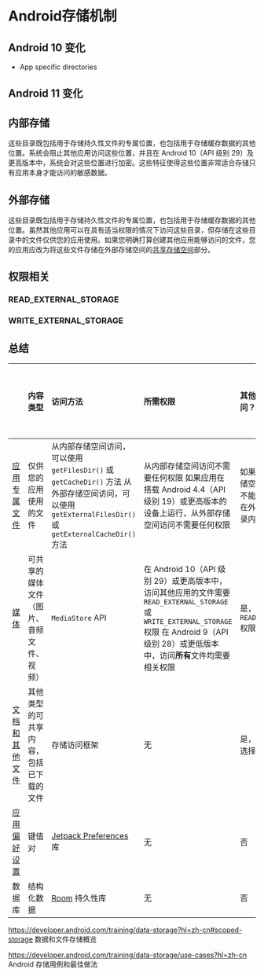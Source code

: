 # Android存储机制



## Android 10 变化

- App specific directories



## Android 11 变化



## 内部存储 

这些目录既包括用于存储持久性文件的专属位置，也包括用于存储缓存数据的其他位置。系统会阻止其他应用访问这些位置，并且在 Android 10（API 级别 29）及更高版本中，系统会对这些位置进行加密。这些特征使得这些位置非常适合存储只有应用本身才能访问的敏感数据。

## 外部存储

这些目录既包括用于存储持久性文件的专属位置，也包括用于存储缓存数据的其他位置。虽然其他应用可以在具有适当权限的情况下访问这些目录，但存储在这些目录中的文件仅供您的应用使用。如果您明确打算创建其他应用能够访问的文件，您的应用应改为将这些文件存储在外部存储空间的[共享存储空间](https://developer.android.com/training/data-storage/shared?hl=zh-cn)部分。

## 权限相关

###  READ_EXTERNAL_STORAGE



### WRITE_EXTERNAL_STORAGE



## 总结

|                                                              | 内容类型                                 | 访问方法                                                     | 所需权限                                                     | 其他应用是否可以访问？                                       | 卸载应用时是否移除文件？ |
| :----------------------------------------------------------- | :--------------------------------------- | :----------------------------------------------------------- | :----------------------------------------------------------- | :----------------------------------------------------------- | :----------------------- |
| [应用专属文件](https://developer.android.com/training/data-storage/app-specific?hl=zh-cn) | 仅供您的应用使用的文件                   | 从内部存储空间访问，可以使用 `getFilesDir()` 或 `getCacheDir()` 方法  从外部存储空间访问，可以使用 `getExternalFilesDir()` 或 `getExternalCacheDir()` 方法 | 从内部存储空间访问不需要任何权限  如果应用在搭载 Android 4.4（API 级别 19）或更高版本的设备上运行，从外部存储空间访问不需要任何权限 | 如果文件存储在内部存储空间中的目录内，则不能访问  如果文件存储在外部存储空间中的目录内，则可以访问 | 是                       |
| [媒体](https://developer.android.com/training/data-storage/shared/media?hl=zh-cn) | 可共享的媒体文件（图片、音频文件、视频） | `MediaStore` API                                             | 在 Android 10（API 级别 29）或更高版本中，访问其他应用的文件需要 `READ_EXTERNAL_STORAGE` 或 `WRITE_EXTERNAL_STORAGE` 权限  在 Android 9（API 级别 28）或更低版本中，访问**所有**文件均需要相关权限 | 是，但其他应用需要 `READ_EXTERNAL_STORAGE` 权限              | 否                       |
| [文档和其他文件](https://developer.android.com/training/data-storage/shared/documents-files?hl=zh-cn) | 其他类型的可共享内容，包括已下载的文件   | 存储访问框架                                                 | 无                                                           | 是，可以通过系统文件选择器访问                               | 否                       |
| [应用偏好设置](https://developer.android.com/training/data-storage/shared-preferences?hl=zh-cn) | 键值对                                   | [Jetpack Preferences](https://developer.android.com/guide/topics/ui/settings/use-saved-values?hl=zh-cn) 库 | 无                                                           | 否                                                           | 是                       |
| 数据库                                                       | 结构化数据                               | [Room](https://developer.android.com/training/data-storage/room?hl=zh-cn) 持久性库 | 无                                                           | 否                                                           | 是                       |



https://developer.android.com/training/data-storage?hl=zh-cn#scoped-storage 数据和文件存储概览

https://developer.android.com/training/data-storage/use-cases?hl=zh-cn Android 存储用例和最佳做法